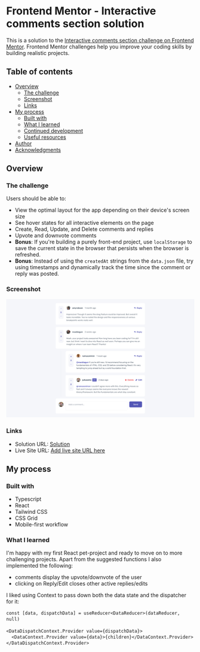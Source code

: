 # Frontend Mentor - Interactive comments section solution

This is a solution to the [Interactive comments section challenge on Frontend Mentor](https://www.frontendmentor.io/challenges/interactive-comments-section-iG1RugEG9). Frontend Mentor challenges help you improve your coding skills by building realistic projects.

## Table of contents

- [Overview](#overview)
  - [The challenge](#the-challenge)
  - [Screenshot](#screenshot)
  - [Links](#links)
- [My process](#my-process)
  - [Built with](#built-with)
  - [What I learned](#what-i-learned)
  - [Continued development](#continued-development)
  - [Useful resources](#useful-resources)
- [Author](#author)
- [Acknowledgments](#acknowledgments)

## Overview

### The challenge

Users should be able to:

- View the optimal layout for the app depending on their device's screen size
- See hover states for all interactive elements on the page
- Create, Read, Update, and Delete comments and replies
- Upvote and downvote comments
- **Bonus**: If you're building a purely front-end project, use `localStorage` to save the current state in the browser that persists when the browser is refreshed.
- **Bonus**: Instead of using the `createdAt` strings from the `data.json` file, try using timestamps and dynamically track the time since the comment or reply was posted.

### Screenshot

![](./screenshot.png)

### Links

- Solution URL: [Solution](https://github.com/bohdancho/interactive-comments-section/)
- Live Site URL: [Add live site URL here](https://bohdancho.github.io/interactive-comments-section/)

## My process

### Built with

- Typescript
- React
- Tailwind CSS
- CSS Grid
- Mobile-first workflow

### What I learned

I'm happy with my first React pet-project and ready to move on to more challenging projects. Apart from the suggested functions I also implemented the following:

- comments display the upvote/downvote of the user
- clicking on Reply/Edit closes other active replies/edits

I liked using Context to pass down both the data state and the dispatcher for it:

```tsx
const [data, dispatchData] = useReducer<DataReducer>(dataReducer, null)

<DataDispatchContext.Provider value={dispatchData}>
  <DataContext.Provider value={data}>{children}</DataContext.Provider>
</DataDispatchContext.Provider>
```
